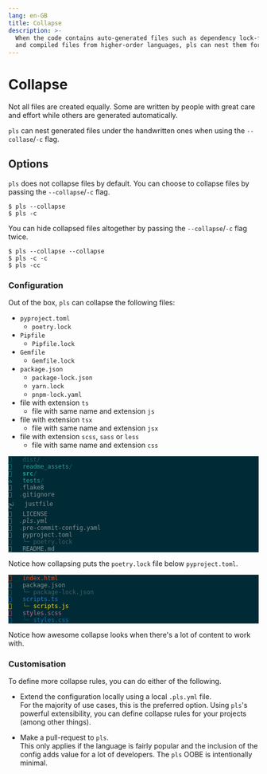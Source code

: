 ```yaml
---
lang: en-GB
title: Collapse
description: >-
  When the code contains auto-generated files such as dependency lock-files
  and compiled files from higher-order languages, pls can nest them for you.
---
```


# Collapse

Not all files are created equally. Some are written by people with great care
and effort while others are generated automatically.

`pls` can nest generated files under the handwritten ones when using the
`--collase`/`-c` flag.

## Options

`pls` does not collapse files by default. You can choose to collapse files by
passing the `--collapse`/`-c` flag.

```
$ pls --collapse
$ pls -c
```

You can hide collapsed files altogether by passing the `--collapse`/`-c` flag
twice.

```
$ pls --collapse --collapse
$ pls -c -c
$ pls -cc
```

### Configuration

Out of the box, `pls` can collapse the following files:

- `pyproject.toml`
  - `poetry.lock`
- `Pipfile`
  - `Pipfile.lock`
- `Gemfile`
  - `Gemfile.lock`
- `package.json`
  - `package-lock.json`
  - `yarn.lock`
  - `pnpm-lock.yaml`
- file with extension `ts`
  - file with same name and extension `js`
- file with extension `tsx`
  - file with same name and extension `jsx`
- file with extension `scss`, `sass` or `less`
  - file with same name and extension `css`

<div
    style="background-color: #002b36; color: #839496;"
    class="language-">
  <pre style="color: inherit;"><code style="color: inherit;"><span style="color: #156667; text-decoration-color: #156667"></span>  <span style="color: #156667; text-decoration-color: #156667"> dist/</span>                  
<span style="color: #2aa198; text-decoration-color: #2aa198"></span>  <span style="color: #2aa198; text-decoration-color: #2aa198"> readme_assets</span><span style="color: #156667; text-decoration-color: #156667">/</span>         
<span style="color: #2aa198; text-decoration-color: #2aa198; font-weight: bold"></span>  <span style="color: #2aa198; text-decoration-color: #2aa198; font-weight: bold"> src</span><span style="color: #156667; text-decoration-color: #156667; font-weight: bold">/</span>                   
<span style="color: #2aa198; text-decoration-color: #2aa198">ﭧ</span>  <span style="color: #2aa198; text-decoration-color: #2aa198"> tests</span><span style="color: #156667; text-decoration-color: #156667">/</span>                 
  <span style="color: #415f66; text-decoration-color: #415f66">.</span>flake8                 
  <span style="color: #415f66; text-decoration-color: #415f66">.</span>gitignore              
ﰌ   justfile               
   LICENSE                
<span style="font-style: italic"></span>  <span style="color: #415f66; text-decoration-color: #415f66; font-style: italic">.</span><span style="font-style: italic">pls.yml</span>                
  <span style="color: #415f66; text-decoration-color: #415f66">.</span>pre-commit-config.yaml 
   pyproject.toml         
<span style="color: #415f66; text-decoration-color: #415f66"></span>  <span style="color: #415f66; text-decoration-color: #415f66"> └─ poetry.lock</span>         
   README.md              
</code></pre>
</div>

Notice how collapsing puts the `poetry.lock` file below `pyproject.toml`.

<div
    style="background-color: #002b36; color: #839496;"
    class="language-">
  <pre style="color: inherit;"><code style="color: inherit;"><span style="color: #e34f26; text-decoration-color: #e34f26"></span>  <span style="color: #e34f26; text-decoration-color: #e34f26"> index.html</span>           
   package.json         
<span style="color: #415f66; text-decoration-color: #415f66"></span>  <span style="color: #415f66; text-decoration-color: #415f66"> └─ package-lock.json</span> 
<span style="color: #3178c6; text-decoration-color: #3178c6"></span>  <span style="color: #3178c6; text-decoration-color: #3178c6"> scripts.ts</span>           
<span style="color: #f7df1e; text-decoration-color: #f7df1e"></span>  <span style="color: #7b852a; text-decoration-color: #7b852a"> └─</span><span style="color: #f7df1e; text-decoration-color: #f7df1e"> scripts.js</span>        
<span style="color: #cc6699; text-decoration-color: #cc6699"></span>  <span style="color: #cc6699; text-decoration-color: #cc6699"> styles.scss</span>          
<span style="color: #1572b6; text-decoration-color: #1572b6"></span>  <span style="color: #0a4e76; text-decoration-color: #0a4e76"> └─</span><span style="color: #1572b6; text-decoration-color: #1572b6"> styles.css</span>        
</code></pre>
</div>

Notice how awesome collapse looks when there's a lot of content to work with.

### Customisation

To define more collapse rules, you can do either of the following.

- Extend the configuration locally using a local `.pls.yml` file.  
  For the majority of use cases, this is the preferred option. Using `pls`'s
  powerful extensibility, you can define collapse rules for your projects
  (among other things).

- Make a pull-request to `pls`.  
  This only applies if the language is fairly popular and the inclusion of the
  config adds value for a lot of developers. The `pls` OOBE is intentionally
  minimal.
